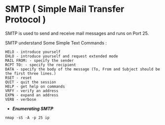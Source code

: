 # SMTP ( Simple Mail Transfer Protocol ) 

SMTP is used to send and receive mail messages and runs on Port 25.

SMTP understand Some Simple Text Commands :  

    HELO - introduce yourself
    EHLO - introduce yourself and request extended mode
    MAIL FROM: - specify the sender
    RCPT TO: - specify the recipient
    DATA - specify the body of the message (To, From and Subject should be the first three lines.)
    RSET - reset
    QUIT - quit the session
    HELP - get help on commands
    VRFY - verify an address
    EXPN - expand an address
    VERB - verbose
    
* ***Enumerating SMTP***

```shell
nmap -sS -A -p 25 ip 

```

